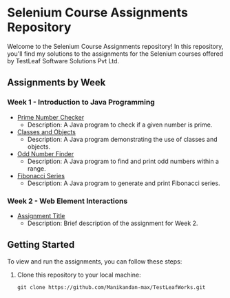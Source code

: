 # Selenium Course Assignments Repository

Welcome to the Selenium Course Assignments repository! In this repository, you'll find my solutions to the assignments for the Selenium courses offered by TestLeaf Software Solutions Pvt Ltd.

## Assignments by Week

### Week 1 - Introduction to Java Programming

- [Prime Number Checker](src/main/java/org/example/week1/day2/Prime.java)
  - Description: A Java program to check if a given number is prime.
- [Classes and Objects](src/main/java/org/example/week1/day2/EdgeBrowser.java)
  - Description: A Java program demonstrating the use of classes and objects.
- [Odd Number Finder](src/main/java/org/example/week1/day2/OddNumberUsingLoop.java)
  - Description: A Java program to find and print odd numbers within a range.
- [Fibonacci Series](src/main/java/org/example/week1/day2/FibonacciSeries.java)
  - Description: A Java program to generate and print Fibonacci series.

### Week 2 - Web Element Interactions

- [Assignment Title](Week2/FileName.java)
  - Description: Brief description of the assignment for Week 2.

<!-- Add more weeks and assignments as needed -->

## Getting Started

To view and run the assignments, you can follow these steps:

1. Clone this repository to your local machine:

   ```bash[
   git clone https://github.com/Manikandan-max/TestLeafWorks.git
